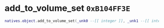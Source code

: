 # add_to_volume_set `0xB104FF3E`

```lua
natives.object.add_to_volume_set(_unk0 --[[ integer ]], _unk1 --[[ integer ]])
```
